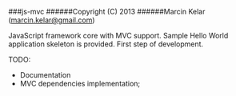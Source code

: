 ###js-mvc
######Copyright (C) 2013
######Marcin Kelar (marcin.kelar@gmail.com)

JavaScript framework core with MVC support. 
Sample Hello World application skeleton is provided. 
First step of development.

TODO:
* Documentation
* MVC dependencies implementation;
